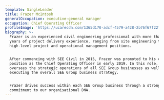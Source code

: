 ```yaml
---
template: SingleLeader
title: Frazer McIntosh
generalOccupation: executive-general manager
occupation: Chief Operating Officer
profileImage: 'https://ucarecdn.com/1365d170-adcf-4579-a428-2b76f67f22fd/'
biography: >-
  Frazer is an experienced civil engineering professional with more than 18
  years of project delivery experience, ranging from site engineering through to
  high-level project and operational management positions. 


  After commencing with SEE Civil in 2015, Frazer was promoted to his current
  position as the Chief Operating Officer in early 2019. In this role, Frazer
  oversees the strategic operations of all SEE Group businesses as well as
  executing the overall SEE Group business strategy.


  Frazer drives success within each SEE Group business through a strong
  commitment to our organisational DNA.
---
```


